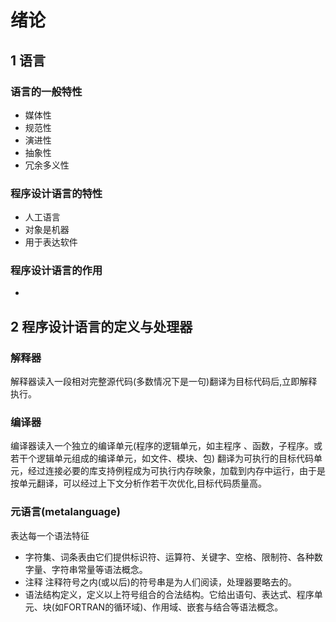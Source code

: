 # 绪论

## 1 语言

### 语言的一般特性
* 媒体性
* 规范性
* 演进性
* 抽象性
* 冗余多义性

### 程序设计语言的特性

* 人工语言
* 对象是机器
* 用于表达软件

### 程序设计语言的作用

* 
## 2 程序设计语言的定义与处理器

### 解释器
解释器读入一段相对完整源代码(多数情况下是一句)翻译为目标代码后,立即解释执行。

### 编译器

编译器读入一个独立的编译单元(程序的逻辑单元，如主程序 、函数，子程序。或若干个逻辑单元组成的编译单元，如文件、模块、包) 翻译为可执行的目标代码单元，经过连接必要的库支持例程成为可执行内存映象，加载到内存中运行，由于是按单元翻译，可以经过上下文分析作若干次优化,目标代码质量高。

### 元语言(metalanguage)

表达每一个语法特征
* 字符集、词条表由它们提供标识符、运算符、关键字、空格、限制符、各种数字量、字符串常量等语法概念。
* 注释  注释符号之内(或以后)的符号串是为人们阅读，处理器要略去的。
* 语法结构定义，定义以上符号组合的合法结构。它给出语句、表达式、程序单元、块(如FORTRAN的循环域)、作用域、嵌套与结合等语法概念。
